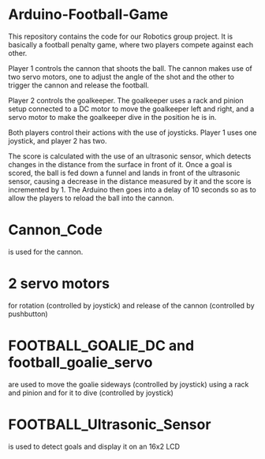 # Arduino-Football-Game
This repository contains the code for our Robotics group project. It is basically a football penalty game, where two players compete against each other.

Player 1 controls the cannon that shoots the ball. The cannon makes use of two servo motors, one to adjust the angle of the shot and the other to trigger the cannon and release the football.

Player 2 controls the goalkeeper. The goalkeeper uses a rack and pinion setup connected to a DC motor to move the goalkeeper left and right, and a servo motor to make the goalkeeper dive in the position he is in.

Both players control their actions with the use of joysticks. Player 1 uses one joystick, and player 2 has two.

The score is calculated with the use of an ultrasonic sensor, which detects changes in the distance from the surface in front of it. Once a goal is scored, the ball is fed down a funnel and lands in front of the ultrasonic sensor, causing a decrease in the distance measured by it and the score is incremented by 1. The Arduino then goes into a delay of 10 seconds so as to allow the players to reload the ball into the cannon.
# Cannon_Code
is used for the cannon.  
 
# 2 servo motors
for rotation (controlled by joystick) and release of the cannon (controlled by pushbutton)  
# FOOTBALL_GOALIE_DC and football_goalie_servo 
are used to move the goalie sideways (controlled by joystick) using a rack and pinion and for it to dive (controlled by joystick) 
# FOOTBALL_Ultrasonic_Sensor
is used to detect goals and display it on an 16x2 LCD 

